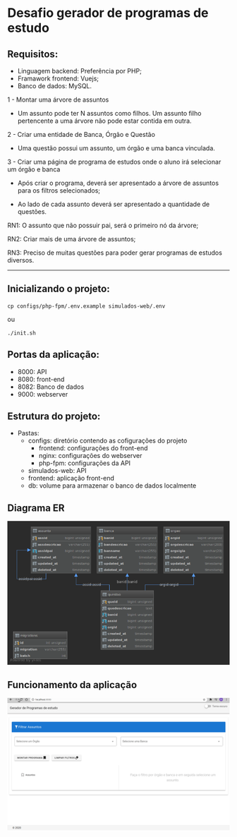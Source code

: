 # Desafio gerador de programas de estudo

## Requisitos:
* Linguagem backend: Preferência por PHP;
* Framawork frontend: Vuejs;
* Banco de dados: MySQL.

1 - Montar uma árvore de assuntos

* Um assunto pode ter N assuntos como filhos. Um assunto filho pertencente a uma árvore não pode estar contida em outra.

2 - Criar uma entidade de Banca, Órgão e Questão

* Uma questão possui um assunto, um órgão e uma banca vinculada.

3 - Criar uma página de programa de estudos onde o aluno irá selecionar um órgão e banca

* Após criar o programa, deverá ser apresentado a árvore de assuntos para os filtros selecionados;

* Ao lado de cada assunto deverá ser apresentado a quantidade de questões.

RN1: O assunto que não possuir pai, será o primeiro nó da árvore;

RN2: Criar mais de uma árvore de assuntos;

RN3: Preciso de muitas questões para poder gerar programas de estudos diversos.

----
## Inicializando o projeto:

```
cp configs/php-fpm/.env.example simulados-web/.env
```
ou

```
./init.sh
```

## Portas da aplicação:
* 8000: API
* 8080: front-end
* 8082: Banco de dados
* 9000: webserver

## Estrutura do projeto:
* Pastas:
    * configs: diretório contendo as cofigurações do projeto
        * frontend: configurações do front-end
        * nginx: configurações do webserver
        * php-fpm: configurações da API
    * simulados-web: API
    * frontend: aplicação front-end
    * db: volume para armazenar o banco de dados localmente

## Diagrama ER
![img](https://raw.githubusercontent.com/danrfiuza/simulados/master/documentos/diagram.png)

## Funcionamento da aplicação
![img](https://raw.githubusercontent.com/danrfiuza/simulados/master/documentos/simulados.gif)

